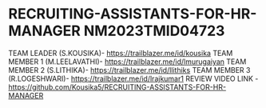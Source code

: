 # RECRUITING-ASSISTANTS-FOR-HR-MANAGER NM2023TMID04723
TEAM LEADER (S.KOUSIKA)-  https://trailblazer.me/id/kousika
TEAM MEMBER 1 (M.LEELAVATHI)-  https://trailblazer.me/id/lmurugaiyan
TEAM MEMBER 2 (S.LITHIKA)-  https://trailblazer.me/id/llithiks
TEAM MEMBER 3 (R.LOGESHWARI)-  https://trailblazer.me/id/lrajkumar1
REVIEW VIDEO LINK -  https://github.com/Kousika5/RECRUITING-ASSISTANTS-FOR-HR-MANAGER
